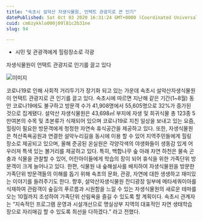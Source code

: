 ```yaml
---
title: "속초시 설악산 자생식물원, 언택트 관광지로 큰 인기"
datePublished: Sat Oct 03 2020 16:31:24 GMT+0000 (Coordinated Universal Time)
cuid: cm6zykklo000j09l81c2b31ne
slug: 94

---
```



- 시민 및 관광객에게 힐링장소로 각광

자생식물원이 언택트 관광지로 인기를 끌고 있다

![이미지](https://cdn.hashnode.com/res/hashnode/image/upload/v1739246685156/766348e5-37b6-4e9d-acc3-6d11e3096c1e.jpeg)

코로나19로 인해 사회적 거리두기가 장기화 되고 있는 가운데 속초시 설악산자생식물원이 언택트 관광지로 큰 인기를 끌고 있다. 속초시에 따르면 지난해 같은 기간(1~8월) 동안 코로나19에도 불구하고 방문객 수가 41,908명에서 55,605명으로 32%가 증가된 것으로 집계됐다. 설악산 자생식물원은 43,698㎡ 부지에 자생 및 희귀식물 총 123종 5만여본의 수목 및 초본류가 식재되어 있으며 코로나19로 지친 일상을 보내고 있는 요즘, 힐링이 필요한 방문객에게 청정한 자연속 휴식공간을 제공하고 있다. 또한, 자생식물원은 척산족욕공원과 연결한 설악누리길을 동시에 이용 할 수 있어 지역주민들에게 힐링 장소로 제공되고 있으며, 올해 준공된 온실원은 각양각색의 야생화들이 생동감 있게 어우러져 특색 있는 볼거리를 제공하고 있다. 특히, 백합나무 숲 아래 자연 하천은 물속 곤충과 식물을 관찰할 수 있어, 어린아이들에게 학습의 장이 되어 휴식을 위한 가족단위 방문객이 크게 늘어나고 있다. 한편, 식물원 내 숲해설사를 배치하여 자생식물원을 방문한 가족단위 방문객들의 이해를 돕기 위해 속초의 문화, 관광, 자연에 대한 생생하고 재미있는 이야기를 들려주기도 한다. 향후, 설악산자생식물원 잔디광장 일부에 메타세쿼이아를 식재하여 관람객이 숲길의 푸르름과 시원함을 느낄 수 있는 자생식물원의 새로운 테마를 오는 10월까지 조성하여 가족단위 산림욕을 즐길 수 있도록 할 계획이다. 속초시 관계자는 “지속적인 프로그램 운영과 시설개선으로 명실상부 지역의 대표적인 자연 생태학습장으로 자리매김 할 수 있도록 최선을 다하겠다.” 라고 전했다.